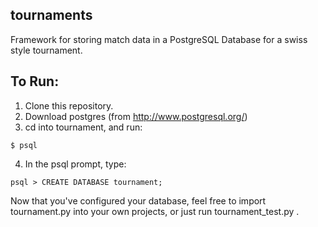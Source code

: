 tournaments
-----------

Framework for storing match data in a PostgreSQL Database for a swiss
style tournament.

To Run:
------

1. Clone this repository.
2. Download postgres (from http://www.postgresql.org/)
3. cd into tournament, and run:
```
$ psql
```
4. In the psql prompt, type:
```
psql > CREATE DATABASE tournament;
```
Now that you've configured your database, feel free to import tournament.py into
your own projects, or just run tournament_test.py .